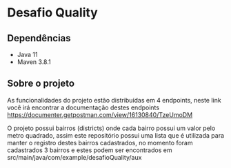 # Desafio Quality
## Dependências 
 - Java 11
 - Maven 3.8.1

## Sobre o projeto
As funcionalidades do projeto estão distribuídas em 4 endpoints, neste link você irá encontrar a documentação destes endpoints https://documenter.getpostman.com/view/16130840/TzeUmoDM

O projeto possui bairros (districts) onde cada bairro possui um valor pelo metro quadrado, assim este repositório possui uma lista que é utilizada para manter o registro destes bairros cadastrados, no momento foram cadastrados 3 bairros e estes podem ser encontrados em src/main/java/com/example/desafioQuality/aux

